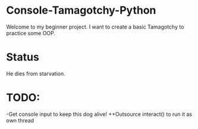 # Console-Tamagotchy-Python
Welcome to my beginner project.
I want to create a basic Tamagotchy to practice some OOP.

# Status
He dies from starvation.

# TODO:
-Get console input to keep this dog alive!
++Outsource interact() to run it as own thread
